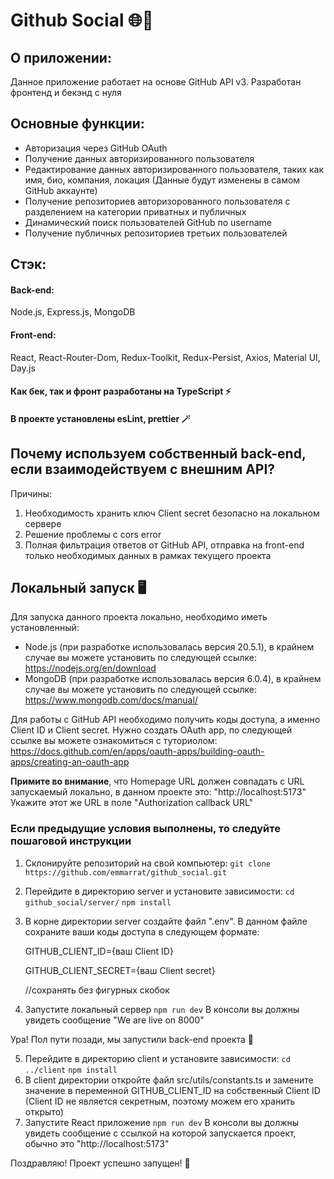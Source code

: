 
# Github Social 🌐👥

## О приложении:
Данное приложение работает на основе GitHub API v3. Разработан фронтенд и бекэнд с нуля

## Основные функции: 

- Авторизация через GitHub OAuth
- Получение данных авторизированного пользователя
- Редактирование данных авторизированного пользователя, таких как имя, био, компания, локация (Данные будут изменены в самом GitHub аккаунте)
- Получение репозиториев авторизорованного пользователя с разделением на категории приватных и публичных
- Динамический поиск пользователей GitHub по username
- Получение публичных репозиториев третьих пользователей

## Стэк: 

#### Back-end: 

Node.js, Express.js, MongoDB

#### Front-end: 

React, React-Router-Dom, Redux-Toolkit, Redux-Persist, Axios, Material UI, Day.js

#### Как бек, так и фронт разработаны на TypeScript ⚡️
#### В проекте установлены esLint, prettier 🪄

## Почему используем собственный back-end, если взаимодействуем с внешним API?
Причины:
1. Необходимость хранить ключ Client secret безопасно на локальном сервере
2. Решение проблемы с cors error
3. Полная фильтрация ответов от GitHub API, отправка на front-end только необходимых данных в рамках текущего проекта


## Локальный запуск 🖥

Для запуска данного проекта локально, необходимо иметь установленный:
- Node.js (при разработке использовалась версия 20.5.1), в крайнем случае вы можете установить по следующей ссылке: https://nodejs.org/en/download
- MongoDB (при разработке использовалась версия 6.0.4), в крайнем случае вы можете установить по следующей ссылке: https://www.mongodb.com/docs/manual/
  
Для работы с GitHub API необходимо получить коды доступа, а именно Client ID и Client secret. 
Нужно создать OAuth app, по следующей ссылке вы можете ознакомиться с туториолом: https://docs.github.com/en/apps/oauth-apps/building-oauth-apps/creating-an-oauth-app

**Примите во внимание**, что Homepage URL должен совпадать с URL запускаемый локально, в данном проекте это: "http://localhost:5173"
Укажите этот же URL в поле "Authorization callback URL"

### Если предыдущие условия выполнены, то следуйте пошаговой инструкции

1. Склонируйте репозиторий на свой компьютер: `git clone https://github.com/emmarrat/github_social.git`
2. Перейдите в директорию server и установите зависимости: `cd github_social/server/` `npm install`
3. В корне директории server создайте файл ".env". В данном файле сохраните ваши коды доступа в следующем формате:

   GITHUB_CLIENT_ID={ваш Client ID}

   GITHUB_CLIENT_SECRET={ваш Client secret}

   //сохранять без фигурных скобок 
4. Запустите локальный сервер `npm run dev` В консоли вы должны увидеть cообщение "We are live on 8000"

Ура! Пол пути позади, мы запустили back-end проекта 🥳

5. Перейдите в директорию client и установите зависимости: `cd ../client` `npm install`
6. В client директории откройте файл src/utils/constants.ts и замените значение в переменной GITHUB_CLIENT_ID на собственный Client ID  (Client ID не является секретным, поэтому можем его хранить открыто)
7. Запустите React приложение `npm run dev` В консоли вы должны увидеть сообщение с ссылкой на которой запускается проект, обычно это "http://localhost:5173"

Поздравляю! Проект успешно запущен! 🚀

